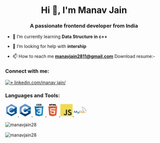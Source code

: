 <h1 align="center">Hi 👋, I'm Manav Jain</h1>
<h3 align="center">A passionate frontend developer from India</h3>

- 🌱 I’m currently learning **Data Structure in c++**

- 🤝 I’m looking for help with **intership**

- 📫 How to reach me **manavjain2811@gmail.com**
Download resume:-
<a href="manavresume (1).pdf"></a>

<h3 align="left">Connect with me:</h3>
<p align="left">
<a href="https://linkedin.com/in/⋄ linkedin.com/manav jain/" target="blank"><img align="center" src="https://raw.githubusercontent.com/rahuldkjain/github-profile-readme-generator/master/src/images/icons/Social/linked-in-alt.svg" alt="⋄ linkedin.com/manav jain/" height="30" width="40" /></a>
</p>

<h3 align="left">Languages and Tools:</h3>
<p align="left"> <a href="https://www.cprogramming.com/" target="_blank" rel="noreferrer"> <img src="https://raw.githubusercontent.com/devicons/devicon/master/icons/c/c-original.svg" alt="c" width="40" height="40"/> </a> <a href="https://www.w3schools.com/cpp/" target="_blank" rel="noreferrer"> <img src="https://raw.githubusercontent.com/devicons/devicon/master/icons/cplusplus/cplusplus-original.svg" alt="cplusplus" width="40" height="40"/> </a> <a href="https://www.w3schools.com/css/" target="_blank" rel="noreferrer"> <img src="https://raw.githubusercontent.com/devicons/devicon/master/icons/css3/css3-original-wordmark.svg" alt="css3" width="40" height="40"/> </a> <a href="https://www.w3.org/html/" target="_blank" rel="noreferrer"> <img src="https://raw.githubusercontent.com/devicons/devicon/master/icons/html5/html5-original-wordmark.svg" alt="html5" width="40" height="40"/> </a> <a href="https://developer.mozilla.org/en-US/docs/Web/JavaScript" target="_blank" rel="noreferrer"> <img src="https://raw.githubusercontent.com/devicons/devicon/master/icons/javascript/javascript-original.svg" alt="javascript" width="40" height="40"/> </a> <a href="https://www.mysql.com/" target="_blank" rel="noreferrer"> <img src="https://raw.githubusercontent.com/devicons/devicon/master/icons/mysql/mysql-original-wordmark.svg" alt="mysql" width="40" height="40"/> </a> </p>

<p><img align="center" src="https://github-readme-stats.vercel.app/api/top-langs?username=manavjain28&show_icons=true&locale=en&layout=compact" alt="manavjain28" /></p>

<p><img align="center" src="https://github-readme-streak-stats.herokuapp.com/?user=manavjain28&" alt="manavjain28" /></p>
